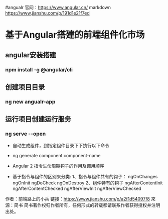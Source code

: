 #angualr 官网：https://www.angular.cn/ markdown https://www.jianshu.com/p/191d1e21f7ed
# 基于Angular搭建的前端组件化市场
## angular安装搭建
### npm install -g @angular/cli
## 创建项目目录
### ng new angualr-app
## 运行项目创建运行服务
### ng serve --open

- 自动生成组件，到指定组件目录下下执行以下命令
- ng generate component component-name

- Angular 2 指令生命周期钩子的作用及调用顺序
- 基于指令与组件的区别来分类:
 1、指令与组件共有的钩子：
ngOnChanges
ngOnInit
ngDoCheck
ngOnDestroy
2、组件特有的钩子
ngAfterContentInit
ngAfterContentChecked
ngAfterViewInit
ngAfterViewChecked

作者：前端路上的小兵
链接：https://www.jianshu.com/p/a2f1d54097f8
來源：简书
简书著作权归作者所有，任何形式的转载都请联系作者获得授权并注明出处。